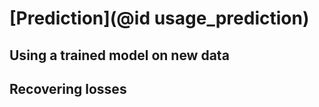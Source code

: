 # [Prediction](@id usage_prediction)

## Using a trained model on new data

## Recovering losses



